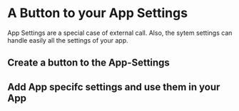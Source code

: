 # A Button to your App Settings
App Settings are a special case of external call. Also, the sytem settings can handle easily all the settings of your app.

## Create a button to the App-Settings

## Add App specifc settings and use them in your App
